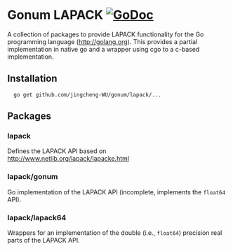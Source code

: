Gonum LAPACK [![GoDoc](https://godoc.org/github.com/jingcheng-WU/gonum/lapack?status.svg)](https://godoc.org/github.com/jingcheng-WU/gonum/lapack)
======

A collection of packages to provide LAPACK functionality for the Go programming
language (http://golang.org). This provides a partial implementation in native go
and a wrapper using cgo to a c-based implementation.

## Installation

```
  go get github.com/jingcheng-WU/gonum/lapack/...
```

## Packages

### lapack

Defines the LAPACK API based on http://www.netlib.org/lapack/lapacke.html

### lapack/gonum

Go implementation of the LAPACK API (incomplete, implements the `float64` API).

### lapack/lapack64

Wrappers for an implementation of the double (i.e., `float64`) precision real parts of
the LAPACK API.

